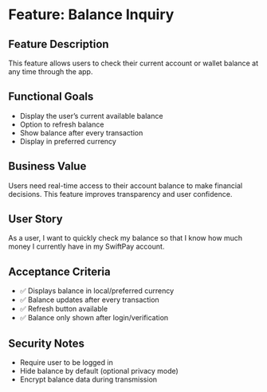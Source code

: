 # Feature: Balance Inquiry

## Feature Description
This feature allows users to check their current account or wallet balance at any time through the app.

## Functional Goals
- Display the user’s current available balance
- Option to refresh balance
- Show balance after every transaction
- Display in preferred currency

## Business Value
Users need real-time access to their account balance to make financial decisions. This feature improves transparency and user confidence.

## User Story
As a user, I want to quickly check my balance so that I know how much money I currently have in my SwiftPay account.

## Acceptance Criteria
- ✅ Displays balance in local/preferred currency
- ✅ Balance updates after every transaction
- ✅ Refresh button available
- ✅ Balance only shown after login/verification

## Security Notes
- Require user to be logged in
- Hide balance by default (optional privacy mode)
- Encrypt balance data during transmission

